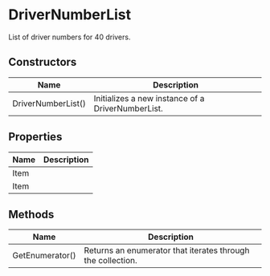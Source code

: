 # DriverNumberList

List of driver numbers for 40 drivers.

## Constructors

| Name  | Description  |
|-------|--------------|
| DriverNumberList()  | Initializes a new instance of a DriverNumberList.  |


## Properties

| Name  | Description  |
|-------|--------------|
| Item  |   |
| Item  |   |


## Methods

| Name  | Description  |
|-------|--------------|
| GetEnumerator()  | Returns an enumerator that iterates through the collection.  |



